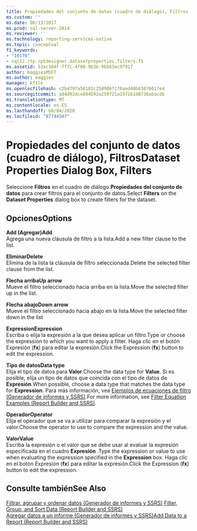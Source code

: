 ```yaml
---
title: Propiedades del conjunto de datos (cuadro de diálogo), Filtros | Microsoft Docs
ms.custom: ''
ms.date: 06/13/2017
ms.prod: sql-server-2014
ms.reviewer: ''
ms.technology: reporting-services-native
ms.topic: conceptual
f1_keywords:
- "10170"
- sql12.rtp.rptdesigner.datasetproperties.filters.f1
ms.assetid: 53ac304f-7f7c-4f00-9b3b-9b563ec97917
author: maggiesMSFT
ms.author: maggies
manager: kfile
ms.openlocfilehash: c2b4797a58182c258986f1f6aed40b63070017e4
ms.sourcegitcommit: ad4d92dce894592a259721a1571b1d8736abacdb
ms.translationtype: MT
ms.contentlocale: es-ES
ms.lasthandoff: 08/04/2020
ms.locfileid: "87744507"
---
```

# <a name="dataset-properties-dialog-box-filters"></a><span data-ttu-id="9264f-102">Propiedades del conjunto de datos (cuadro de diálogo), Filtros</span><span class="sxs-lookup"><span data-stu-id="9264f-102">Dataset Properties Dialog Box, Filters</span></span>
  <span data-ttu-id="9264f-103">Seleccione **Filtros** en el cuadro de diálogo **Propiedades del conjunto de datos** para crear filtros para el conjunto de datos.</span><span class="sxs-lookup"><span data-stu-id="9264f-103">Select **Filters** on the **Dataset Properties** dialog box to create filters for the dataset.</span></span>  
  
## <a name="options"></a><span data-ttu-id="9264f-104">Opciones</span><span class="sxs-lookup"><span data-stu-id="9264f-104">Options</span></span>  
 <span data-ttu-id="9264f-105">**Add (Agregar)**</span><span class="sxs-lookup"><span data-stu-id="9264f-105">**Add**</span></span>  
 <span data-ttu-id="9264f-106">Agrega una nueva cláusula de filtro a la lista.</span><span class="sxs-lookup"><span data-stu-id="9264f-106">Add a new filter clause to the list.</span></span>  
  
 <span data-ttu-id="9264f-107">**Eliminar**</span><span class="sxs-lookup"><span data-stu-id="9264f-107">**Delete**</span></span>  
 <span data-ttu-id="9264f-108">Elimina de la lista la cláusula de filtro seleccionada.</span><span class="sxs-lookup"><span data-stu-id="9264f-108">Delete the selected filter clause from the list.</span></span>  
  
 <span data-ttu-id="9264f-109">**Flecha arriba**</span><span class="sxs-lookup"><span data-stu-id="9264f-109">**Up arrow**</span></span>  
 <span data-ttu-id="9264f-110">Mueve el filtro seleccionado hacia arriba en la lista.</span><span class="sxs-lookup"><span data-stu-id="9264f-110">Move the selected filter up in the list.</span></span>  
  
 <span data-ttu-id="9264f-111">**Flecha abajo**</span><span class="sxs-lookup"><span data-stu-id="9264f-111">**Down arrow**</span></span>  
 <span data-ttu-id="9264f-112">Mueve el filtro seleccionado hacia abajo en la lista.</span><span class="sxs-lookup"><span data-stu-id="9264f-112">Move the selected filter down in the list</span></span>  
  
 <span data-ttu-id="9264f-113">**Expression**</span><span class="sxs-lookup"><span data-stu-id="9264f-113">**Expression**</span></span>  
 <span data-ttu-id="9264f-114">Escriba o elija la expresión a la que desea aplicar un filtro.</span><span class="sxs-lookup"><span data-stu-id="9264f-114">Type or choose the expression to which you want to apply a filter.</span></span> <span data-ttu-id="9264f-115">Haga clic en el botón Expresión (**fx**) para editar la expresión.</span><span class="sxs-lookup"><span data-stu-id="9264f-115">Click the Expression (**fx**) button to edit the expression.</span></span>  
  
 <span data-ttu-id="9264f-116">**Tipo de datos**</span><span class="sxs-lookup"><span data-stu-id="9264f-116">**Data type**</span></span>  
 <span data-ttu-id="9264f-117">Elija el tipo de datos para **Valor**.</span><span class="sxs-lookup"><span data-stu-id="9264f-117">Choose the data type for **Value**.</span></span> <span data-ttu-id="9264f-118">Si es posible, elija un tipo de datos que coincida con el tipo de datos de **Expresión**.</span><span class="sxs-lookup"><span data-stu-id="9264f-118">When possible, choose a data type that matches the data type for **Expression**.</span></span> <span data-ttu-id="9264f-119">Para más información, vea [Ejemplos de ecuaciones de filtro &#40;Generador de informes y SSRS&#41;](../report-design/filter-equation-examples-report-builder-and-ssrs.md).</span><span class="sxs-lookup"><span data-stu-id="9264f-119">For more information, see [Filter Equation Examples &#40;Report Builder and SSRS&#41;](../report-design/filter-equation-examples-report-builder-and-ssrs.md).</span></span>  
  
 <span data-ttu-id="9264f-120">**Operador**</span><span class="sxs-lookup"><span data-stu-id="9264f-120">**Operator**</span></span>  
 <span data-ttu-id="9264f-121">Elija el operador que se va a utilizar para comparar la expresión y el valor.</span><span class="sxs-lookup"><span data-stu-id="9264f-121">Choose the operator to use to compare the expression and the value.</span></span>  
  
 <span data-ttu-id="9264f-122">**Valor**</span><span class="sxs-lookup"><span data-stu-id="9264f-122">**Value**</span></span>  
 <span data-ttu-id="9264f-123">Escriba la expresión o el valor que se debe usar al evaluar la expresión especificada en el cuadro **Expresión** .</span><span class="sxs-lookup"><span data-stu-id="9264f-123">Type the expression or value to use when evaluating the expression specified in the **Expression** box.</span></span> <span data-ttu-id="9264f-124">Haga clic en el botón Expresión (**fx**) para editar la expresión.</span><span class="sxs-lookup"><span data-stu-id="9264f-124">Click the Expression (**fx**) button to edit the expression.</span></span>  
  
## <a name="see-also"></a><span data-ttu-id="9264f-125">Consulte también</span><span class="sxs-lookup"><span data-stu-id="9264f-125">See Also</span></span>  
 <span data-ttu-id="9264f-126">[Filtrar, agrupar y ordenar datos &#40;Generador de informes y SSRS&#41;](../report-design/filter-group-and-sort-data-report-builder-and-ssrs.md) </span><span class="sxs-lookup"><span data-stu-id="9264f-126">[Filter, Group, and Sort Data &#40;Report Builder and SSRS&#41;](../report-design/filter-group-and-sort-data-report-builder-and-ssrs.md) </span></span>  
 [<span data-ttu-id="9264f-127">Agregar datos a un informe &#40;Generador de informes y SSRS&#41;</span><span class="sxs-lookup"><span data-stu-id="9264f-127">Add Data to a Report &#40;Report Builder and SSRS&#41;</span></span>](report-datasets-ssrs.md)  
  
  
